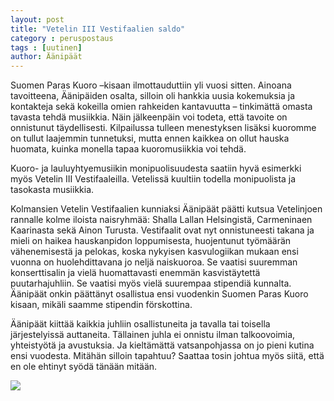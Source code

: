 ```yaml
---
layout: post
title: "Vetelin III Vestifaalien saldo"
category : peruspostaus
tags : [uutinen]
author: Äänipäät
---
```


Suomen Paras Kuoro –kisaan ilmottauduttiin yli vuosi sitten. Ainoana tavoitteena, Äänipäiden osalta, silloin oli hankkia uusia kokemuksia ja kontakteja sekä kokeilla omien rahkeiden kantavuutta – tinkimättä omasta tavasta tehdä musiikkia. Näin jälkeenpäin voi todeta, että tavoite on onnistunut täydellisesti. Kilpailussa tulleen menestyksen lisäksi kuoromme on tullut laajemmin tunnetuksi, mutta ennen kaikkea on ollut hauska huomata, kuinka monella tapaa kuoromusiikkia voi tehdä.

Kuoro- ja lauluyhtyemusiikin monipuolisuudesta saatiin hyvä esimerkki myös Vetelin III Vestifaaleilla. Vetelissä kuultiin todella monipuolista ja tasokasta musiikkia.

Kolmansien Vetelin Vestifaalien kunniaksi Äänipäät päätti kutsua Vetelinjoen rannalle kolme iloista naisryhmää: Shalla Lallan Helsingistä, Carmeninaen Kaarinasta sekä Ainon Turusta. Vestifaalit ovat nyt onnistuneesti takana ja mieli on haikea hauskanpidon loppumisesta, huojentunut työmäärän vähenemisestä ja pelokas, koska nykyisen kasvulogiikan mukaan ensi vuonna on huolehdittavana jo neljä naiskuoroa. Se vaatisi suuremman konserttisalin ja vielä huomattavasti enemmän kasvistäytettä puutarhajuhliin. Se vaatisi myös vielä suurempaa stipendiä kunnalta. Äänipäät onkin päättänyt osallistua ensi vuodenkin Suomen Paras Kuoro kisaan, mikäli saamme stipendin förskottina.

Äänipäät kiittää kaikkia juhliin osallistuneita ja tavalla tai toisella järjestelyissä auttaneita. Tällainen juhla ei onnistu ilman talkoovoimia, yhteistyötä ja avustuksia. Ja kieltämättä vatsanpohjassa on jo pieni kutina ensi vuodesta. Mitähän silloin tapahtuu? Saattaa tosin johtua myös siitä, että en ole ehtinyt syödä tänään mitään.

![](http://www.aanipaat.net/photos/news/Vestifaalit_yhteiskuva_2010.jpg)
